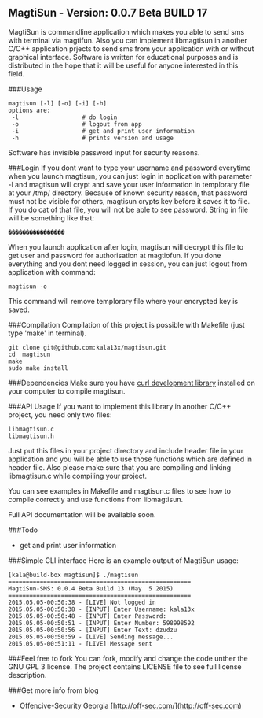 MagtiSun - Version: 0.0.7 Beta BUILD 17
----

 MagtiSun is commandline application which makes you able to send sms with terminal via magtifun. Also you can implement libmagtisun in another C/C++ application prjects to send sms from your application with or without graphical interface. Software is written for educational purposes and is distributed in the hope that it will be useful for anyone interested in this field.

###Usage
```
magtisun [-l] [-o] [-i] [-h]
options are:
 -l                  # do login
 -o                  # logout from app
 -i                  # get and print user information
 -h                  # prints version and usage
```
Software has invisible password input for security reasons.

###Login
If you dont want to type your username and password everytime when you launch magtisun, you can just login in application with parameter -l and magtisun will crypt and save your user information in templorary file at your /tmp/ directory. Because of known security reason, that password must not be visible for others, magtisun crypts key before it saves it to file. If you do cat of that file, you will not be able to see password. String in file will be something like that:
```
����������������
```
When you launch application after login, magtisun will decrypt this file to get user and password for authorisation at magtiofun. If you done everything and you dont need logged in session, you can just logout from application with command:
```
magtisun -o
```
This command will remove templorary file where your encrypted key is saved.


###Compilation
Compilation of this project is possible with Makefile (just type 'make' in terminal).
```
git clone git@github.com:kala13x/magtisun.git
cd  magtisun
make
sudo make install
```

###Dependencies
Make sure you have [curl development library](https://github.com/bagder/curl) installed on your computer to compile magtisun.

###API Usage
If you want to implement this library in another C/C++ project, you need only two files:
```
libmagtisun.c
libmagtisun.h
```
Just put this files in your project directory and include header file in your application and you will be able to use those functions which are defined in header file. Also please make sure that you are compiling and linking libmagtisun.c while compiling your project.

You can see examples in Makefile and magtisun.c files to see how to compile correctly and use functions from libmagtisun. 

Full API documentation will be available soon.

###Todo
- get and print user information

###Simple CLI interface
Here is an example output of MagtiSun usage:
```
[kala@build-box magtisun]$ ./magtisun 
====================================================
MagtiSun-SMS: 0.0.4 Beta Build 13 (May  5 2015)
====================================================
2015.05.05-00:50:38 - [LIVE] Not logged in
2015.05.05-00:50:38 - [INPUT] Enter Username: kala13x
2015.05.05-00:50:48 - [INPUT] Enter Password: 
2015.05.05-00:50:51 - [INPUT] Enter Number: 598998592
2015.05.05-00:50:56 - [INPUT] Enter Text: dzudzu
2015.05.05-00:50:59 - [LIVE] Sending message...
2015.05.05-00:51:11 - [LIVE] Message sent
```

###Feel free to fork
You can fork, modify and change the code unther the GNU GPL 3 license. The project contains LICENSE file to see full license description.

###Get more info from blog
- Offencive-Security Georgia [http://off-sec.com/](http://off-sec.com)
